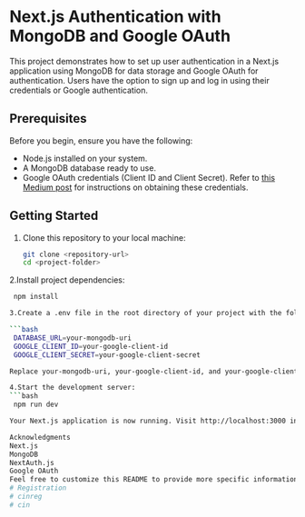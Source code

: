 # Next.js Authentication with MongoDB and Google OAuth

This project demonstrates how to set up user authentication in a Next.js application using MongoDB for data storage and Google OAuth for authentication. Users have the option to sign up and log in using their credentials or Google authentication.

## Prerequisites

Before you begin, ensure you have the following:

- Node.js installed on your system.
- A MongoDB database ready to use.
- Google OAuth credentials (Client ID and Client Secret). Refer to [this Medium post](link) for instructions on obtaining these credentials.

## Getting Started

1. Clone this repository to your local machine:

   ```bash
   git clone <repository-url>
   cd <project-folder>

   
2.Install project dependencies:

 ```bash
  npm install

3.Create a .env file in the root directory of your project with the following variables:

 ```bash
  DATABASE_URL=your-mongodb-uri
  GOOGLE_CLIENT_ID=your-google-client-id
  GOOGLE_CLIENT_SECRET=your-google-client-secret

Replace your-mongodb-uri, your-google-client-id, and your-google-client-secret with your MongoDB URI and Google OAuth credentials obtained from the Medium post mentioned above.

4.Start the development server:
 ```bash
  npm run dev

Your Next.js application is now running. Visit http://localhost:3000 in your browser to access it.

Acknowledgments
Next.js
MongoDB
NextAuth.js
Google OAuth
Feel free to customize this README to provide more specific information about your project and its features.
# Registration
# cinreg
# cin
